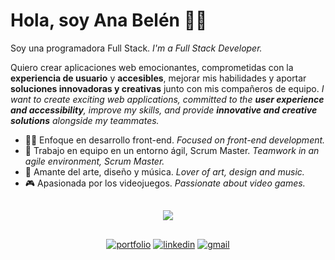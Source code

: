 # Hola, soy Ana Belén 👩‍💻

Soy una programadora Full Stack.
_I'm a Full Stack Developer._

Quiero crear aplicaciones web emocionantes, comprometidas con la **experiencia de usuario** y **accesibles**, mejorar mis habilidades y aportar **soluciones innovadoras y creativas** junto con mis compañeros de equipo.
_I want to create exciting web applications, committed to the **user experience and accessibility**, improve my skills, and provide **innovative and creative solutions** alongside my teammates._

* 👩‍💻 Enfoque en desarrollo front-end. _Focused on front-end development._
* 🚀 Trabajo en equipo en un entorno ágil, Scrum Master. _Teamwork in an agile environment, Scrum Master._
* 🎨 Amante del arte, diseño y música. _Lover of art, design and music._
* 🎮 Apasionada por los videojuegos. _Passionate about video games._

## 
<p align="center">
    <img src="https://skillicons.dev/icons?i=figma,ps,js,html,css,mysql,nodejs,postman,react,github,git,vscode,gitlab,tailwind,npm,notion,mongodb,powershell&perline=9" />
</p>

##

<div align="center">
    <a href="https://anabelen-portfolio.vercel.app/" target="_blank" rel="noopener noreferrer"><img src="https://img.shields.io/badge/my_portfolio-000?style=for-the-badge&logo=ko-fi&logoColor=white" alt="portfolio"></a>
    <a href="https://www.linkedin.com/in/anabelenbernardez/" target="_blank" rel="noopener noreferrer"><img src="https://img.shields.io/badge/linkedin-0A66C2?style=for-the-badge&logo=linkedin&logoColor=white" alt="linkedin"></a>
    <a href="mailto:anabelenbernardez@gmail.com" target="_blank" rel="noopener noreferrer"><img src="https://img.shields.io/badge/Gmail-D14836?style=for-the-badge&logo=gmail&logoColor=white" alt="gmail"></a>
</div>

